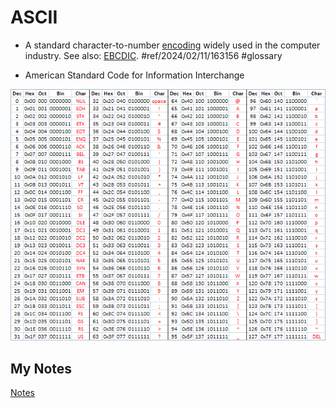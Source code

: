# ASCII
- A standard character-to-number [encoding](encoding.md) widely used in the computer industry. See also: [EBCDIC](ebcdic.md). #ref/2024/02/11/163156 #glossary

- American Standard Code for Information Interchange

![](ascii-cheat-sheet.png)
## My Notes
[Notes](mynotes/ascii-notes.md)

